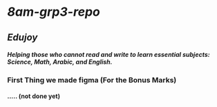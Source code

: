 # *8am-grp3-repo*


## *Edujoy*  
##### *Helping those who cannot read and write to learn essential subjects: Science, Math, Arabic, and English.*

### First Thing we made figma (For the Bonus Marks)

#### ..... (not done yet)


